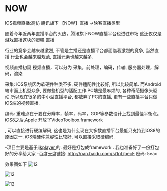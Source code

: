# NOW
IOS视频直播:高仿 腾讯旗下 【NOW】直播  ->映客直播类型

随着今年近两年直播平台的火热，腾讯旗下NOW直播平台也进驻市场
这还仅仅是游戏直播这块的蛋糕.直播

行业的竞争会越来越激烈, 不管是主播还是直播平台都面临着激烈的竞争, 当然直播
行业也会越来越规范, 直播元素也越来越多.

视频直播初窥
视频直播，可以分为 采集，前处理，编码，传输, 服务器处理，解码，渲染

采集: iOS系统因为软硬件种类不多, 硬件适配性比较好, 所以比较简单. 而Android端市面上机型众多, 要做些机型的适配工作.PC端是最麻烦的, 各种奇葩摄像头驱动.所以现在很多的中小型直播平台, 都放弃了PC的直播, 更有一些直播平台只做iOS端的视频直播.

编码: 重难点在于要在分辨率，帧率，码率，GOP等参数设计上找到最佳平衡点。iOS8之后,Apple
开放了VideoToolbox.framework

, 可以直接进行硬编解码, 这也是为什么现在大多数直播平台最低只支持到iOS8的原因之一. iOS端硬件兼容性比较好, 可以直接采取硬编码.

-项目主要是基于[ijkplayer ](https://github.com/Bilibili/ijkplayer)的. 最好是打包成framework
. 我也准备好了一份打包好的分享给大家
-百度云盘链接: http://pan.baidu.com/s/1pLjbecF 密码: 5eac

效果图如下
![12](https://github.com/ChinaArJun/Tencent-NOW/blob/master/NowGif.gif)

![12](https://github.com/ChinaArJun/Tencent-NOW/blob/master/4349FA93-F15B-4287-9162-3AA27B223A72.png)

![12](https://github.com/ChinaArJun/Tencent-NOW/blob/master/FA783124-4B81-455F-A6E6-461ACA874478.png)
